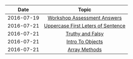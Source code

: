 |  Date      |Topic| 
|:----------:|:------:|
| 2016-07-19 |[Workshop Assessment Answers](https://repl.it/CdhC/6)|
| 2016-07-21 |[Uppercase First Leters of Sentence](https://repl.it/Ce5d/0)|
| 2016-07-21 |[Truthy and Falsy](https://repl.it/Ce5h/0)|
| 2016-07-21 |[Intro To Objects](https://repl.it/Ce59/0)|
| 2016-07-21|[Array Methods](https://repl.it/CeaO/0)|